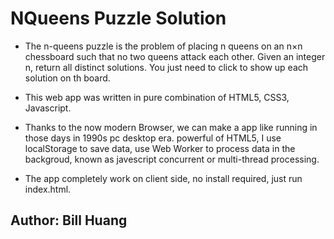 # NQueens Puzzle Solution
* The n-queens puzzle is the problem of placing n queens on an n×n chessboard such that no two queens attack each other. Given an integer n, return all distinct solutions. You just need to click to show up each solution on th board.

* This web app was written in pure combination of HTML5, CSS3, Javascript.

* Thanks to the now modern Browser, we can make a app like running in those days in 1990s pc desktop era. powerful of HTML5, I use localStorage to save data, use Web Worker to process data in the backgroud, known as javescript concurrent or multi-thread processing.

* The app completely work on client side, no install required, just run index.html.

## Author: Bill Huang